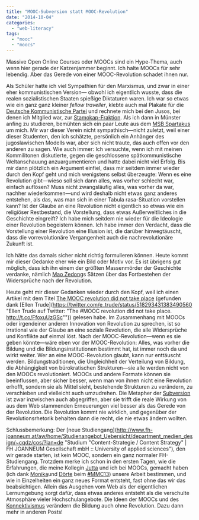 ```yaml
---
title: "MOOC-Subversion statt MOOC-Revolution"
date: "2014-10-04"
categories: 
  - "web-literacy"
tags: 
  - "mooc"
  - "moocs"
---
```


Massive Open Online Courses oder MOOCs sind ein Hype-Thema, auch wenn hier gerade der Katzenjammer beginnt. Ich halte MOOCs für sehr lebendig. Aber das Gerede von einer MOOC-Revolution schadet ihnen nur.

Als Schüler hatte ich viel Sympathien für den Marxismus, und zwar in einer eher kommunistischen Version— obwohl ich eigentlich wusste, dass die realen sozialistischen Staaten spießige Diktaturen waren. Ich war so etwas wie ein ganz ganz kleiner _fellow traveller_, klebte auch mal Plakate für die [Deutsche Kommunistische Partei](http://de.wikipedia.org/wiki/Deutsche_Kommunistische_Partei "Deutsche Kommunistische Partei – Wikipedia") und rechnete mich bei den Jusos, bei denen ich Mitglied war, zur [Stamokap-Fraktion](http://de.wikipedia.org/wiki/Marxistischer_Studentenbund_Spartakus "Marxistischer Studentenbund Spartakus – Wikipedia"). Als ich dann in Münster anfing zu studieren, bemühten sich ein paar Leute aus dem [MSB Spartakus](http://de.wikipedia.org/wiki/Marxistischer_Studentenbund_Spartakus "Marxistischer Studentenbund Spartakus – Wikipedia") um mich. Mir war dieser Verein nicht sympathisch—nicht zuletzt, weil einer dieser Studenten, den ich schätzte, persönlich ein Anhänger des jugoslawischen Modells war, aber sich nicht traute, das auch offen vor den anderen zu sagen. Wie auch immer: Ich versuchte, wenn ich mit meinen Kommilitonen diskutierte, gegen die geschlossene spätkommunistische Weltanschauung anzuargumentieren und hatte dabei nicht viel Erfolg. Bis mir dann plötzlich ein Argument einfiel, dass mir seitdem immer wieder durch den Kopf geht und mich wenigstens selbst überzeugte: Wenn es eine Revolution gibt—wieso soll sich dann alles, was vorher schlecht war, einfach auflösen? Muss nicht zwangsläufig alles, was vorher da war, nachher wiederkommen—und wird deshalb nicht etwas ganz anderes entstehen, als das, was man sich in einer Tabula rasa-Situation vorstellen kann? Ist der Glaube an eine Revolution nicht eigentlich so etwas wie ein religiöser Restbestand, die Vorstellung, dass etwas Außerweltliches in die Geschichte eingreift? Ich habe mich seitdem nie wieder für die Ideologie einer Revolution begeistern können. Ich habe immer den Verdacht, dass die Vorstellung einer Revolution eine Illusion ist, die darüber hinwegtäuscht, dass die vorrevolutionäre Vergangenheit auch die nachrevolutionäre Zukunft ist.

Ich hätte das damals sicher nicht richtig formulieren können. Heute kommt mir dieser Gedanke eher wie ein Bild oder Motiv vor. Es ist übrigens gut möglich, dass ich ihn einem der größten Massenmörder der Geschichte verdanke, nämlich [Mao Zedong](http://www.infopartisan.net/archive/maobibel/maobibel.html "Worte des Vorsitzenden Mao Tse-tung - Die Mao-Bibel")s Sätzen über das Fortbestehen der Widersprüche nach der Revolution.

Heute geht mir dieser Gedanken wieder durch den Kopf, weil ich einen Artikel mit dem Titel [The MOOC revolution did not take place](http://allmoocs.wordpress.com/2014/10/03/the-mooc-revolution-did-not-take-place/ "The MOOC revolution did not take place. | All MOOCs, All The Time") (gefunden dank [Ellen Trude](https://twitter.com/e_trude/status/518293431383490560 "Ellen Trude auf Twitter: "The #MOOC revolution did not take place. http://t.co/FfoxuUzGSc"")) gelesen habe. Im Zusammenhang mit MOOCs oder irgendeiner anderen Innovation von Revolution zu sprechen, ist so irrational wie der Glaube an eine soziale Revolution, die alle Widersprüche und Konflikte auf einmal löst. Nach der MOOC-Revolution—wenn es sie geben könnte—wäre eben vor der MOOC-Revolution: Alles, was vorher die Bildung und die Bildungsinstitutionen bestimmt hat, ist immer noch da und wirkt weiter. Wer an eine MOOC-Revolution glaubt, kann nur enttäuscht werden. Bildungstraditionen, die Ungleichheit der Verteilung von Bildung, die Abhängigkeit von bürokratischen Strukturen—sie alle werden nicht von den MOOCs revolutioniert. MOOCs und andere Formate können sie beeinflussen, aber sicher besser, wenn man von ihnen nicht eine Revolution erhofft, sondern sie als Mittel sieht, bestehende Strukturen zu verändern, zu verschieben und vielleicht auch umzudrehen. Die Metapher der [Subversion](http://www.amazon.de/Von-Subversion-Wissens-Walter-Seitter/dp/3596273986 "Von der Subversion des Wissens: Amazon.de: Walter Seitter, Michel Foucault: Bücher") ist zwar inzwischen auch abgegriffen, aber sie trifft die reale Wirkung von aus dem Web stammenden Erneuerungen viel besser als das Gerede von der Revolution. Die Revolution kommt nie wirklich, und gegenüber der Revolutionsrhetorik behalten dann die recht, die nie etwas ändern wollten.

Schlussbemerkung: Der [neue Studiengang](http://www.fh-joanneum.at/aw/home/Studienangebot_Uebersicht/department_medien_design/~cqdz/cos/?lan=de "Studium "Content-Strategie / Content Strategy" |  FH JOANNEUM Gesellschaft mbH :: University of applied sciences"), den wir gerade starten, ist kein MOOC, sondern ein ganz normaler FH-Studiengang. Trotzdem merke ich schon in den ersten Tagen, wie die Erfahrungen, die meine Kollegin [Jutta](http://www.fh-joanneum.at/aw/home/Studienangebot_Uebersicht/department_bauen_energie_gesellschaft/sam/Menschen/Team/~bapz/sam_teamdetails/?perid=%2D1025000000000003624&lan=de "Persönliche Details |  Soziale Arbeit (Bachelor) | FH JOANNEUM Gesellschaft mbH :: University of applied sciences") und ich bei MOOCs, gemacht haben (ich dank [Monika](https://twitter.com/mons7 "Monika E. König (@mons7) | Twitter")und [Dörte](https://twitter.com/dieGoerelebt "Dörte Giebel (@dieGoerelebt) | Twitter") beim [#MMC13](http://howtomooc.org/ "#MMC13 - der Open MOOC-Maker Course 2013 - Offene Online-Kurse konzipieren, planen und durchführen - gewusst wie!")) unsere Arbeit bestimmen, und wie in Einzelheiten ein ganz neues Format entsteht, fast ohne das wir das beabsichtigen. Allein das Ausgehen vom Web als der eigentlichen Lernumgebung sorgt dafür, dass etwas anderes entsteht als die verschulte Atmosphäre vieler Hochschulangebote. Die Ideen der MOOCs und des [Konnektivismus](http://www.uni-potsdam.de/eteachingwiki/index.php/Konnektivismus "Konnektivismus – eTEACHiNG Wiki") verändern die Bildung auch ohne Revolution. Dazu dann mehr in anderen Posts!
